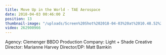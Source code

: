 ```yaml
---
title: Move Up in the World - TAE Aerospace
date: 2018-04-03 00:46:00 Z
position: 13
thumbnail-image: "/uploads/Screen%20Shot%202018-04-03%20at%2010.48.52%20am.png"
video: 262900966
---
```


Agency: Clemenger BBDO
Production Company: Light + Shade
Creative Director: Marianne Harvey
Director/DP: Matt Bamkin 